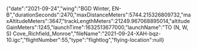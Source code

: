 {"date":"2021-09-24","wing":"BGD Winter, EN-B","durationSeconds":2470,"maxDistanceMeters":5744.215326809732,"maxAltitudeMeters":3647,"trackLengthMeters":21249.967068895014,"altitudeGainMeters":1245,"launchTime":1632513677000,"launchName":"TO (N, W, S) Cove_Richfield_Monroe","fileName":"2021-09-24-XAH-bqz-10.igc","flightNumber":55,"type":"flightlog","flying-location":null}
